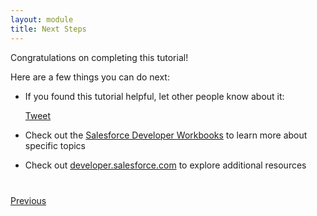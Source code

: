 ```yaml
---
layout: module
title: Next Steps
---
```


Congratulations on completing this tutorial!


Here are a few things you can do next:

- If you found this tutorial helpful, let other people know about it:

    <a href="https://twitter.com/share" class="twitter-share-button" data-size="large" data-url="http://jr0cket.github.io/salesforce-admin-workshop" data-text="Salesforce Admin Workshop: A new fast-track tutorial to #Salesforce Apps">Tweet</a>
    <script>!function(d,s,id){var js,fjs=d.getElementsByTagName(s)[0],p=/^http:/.test(d.location)?'http':'https';if(!d.getElementById(id)){js=d.createElement(s);js.id=id;js.src=p+'://platform.twitter.com/widgets.js';fjs.parentNode.insertBefore(js,fjs);}}(document, 'script', 'twitter-wjs');</script>


- Check out the [Salesforce Developer Workbooks](https://developer.salesforce.com/page/Force.com_workbook) to learn 
more about specific topics


- Check out [developer.salesforce.com](https://developer.salesforce.com) to explore additional resources


<div class="row" style="margin-top:40px;">
<div class="col-sm-12">
<a href="Batch-and-Schedule.html" class="btn btn-default"><i class="glyphicon glyphicon-chevron-left"></i> Previous</a>
</div>
</div>
